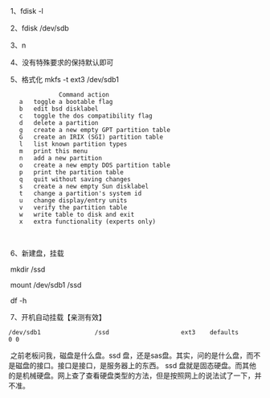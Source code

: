 ​                1、fdisk -l

​                2、fdisk /dev/sdb

​                3、n

​                4、没有特殊要求的保持默认即可

​                5、格式化    mkfs -t ext3 /dev/sdb1

```shell
              Command action
   a   toggle a bootable flag
   b   edit bsd disklabel
   c   toggle the dos compatibility flag
   d   delete a partition
   g   create a new empty GPT partition table
   G   create an IRIX (SGI) partition table
   l   list known partition types
   m   print this menu
   n   add a new partition
   o   create a new empty DOS partition table
   p   print the partition table
   q   quit without saving changes
   s   create a new empty Sun disklabel
   t   change a partition's system id
   u   change display/entry units
   v   verify the partition table
   w   write table to disk and exit
   x   extra functionality (experts only)
```

​                              

​                 6、新建盘，挂载

​                             mkdir /ssd

​                             mount /dev/sdb1  /ssd

​                             df -h

​                  7、开机自动挂载【亲测有效】

```shell
/dev/sdb1               /ssd                    ext3    defaults        0 0
```

​                    之前老板问我，磁盘是什么盘。ssd 盘，还是sas盘。其实，问的是什么盘，而不是磁盘的接口。接口是接口，是服务器上的东西。 ssd 盘就是固态硬盘。而其他的是机械硬盘。网上查了查看硬盘类型的方法，但是按照网上的说法试了一下，并不准。

​                      



















